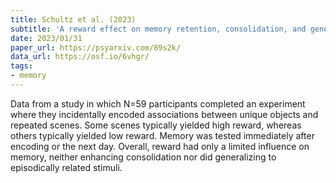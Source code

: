 ```yaml
---
title: Schultz et al. (2023)
subtitle: 'A reward effect on memory retention, consolidation, and generalization?'
date: 2023/01/31
paper_url: https://psyarxiv.com/89s2k/
data_url: https://osf.io/6vhgr/
tags:
- memory
---
```


Data from a study in which N=59 participants completed  an experiment where they incidentally encoded associations between unique objects and repeated scenes. Some scenes typically yielded high reward, whereas  others typically yielded low reward. Memory was tested immediately after encoding or the next day. Overall, reward had only a limited influence on memory, neither enhancing consolidation nor did generalizing to episodically related stimuli.
